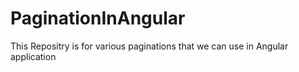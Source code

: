 # PaginationInAngular
This Repositry is for various paginations that we can use in Angular application
